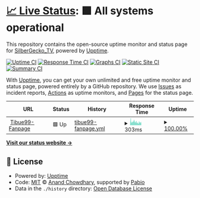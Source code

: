 # [📈 Live Status](https://SilberGecko6917.github.io/uptime): <!--live status--> **🟩 All systems operational**

This repository contains the open-source uptime monitor and status page for [SilberGecko_TV](https://SilberGecko6917.github.io/uptime), powered by [Upptime](https://github.com/upptime/upptime).

[![Uptime CI](https://github.com/SilberGecko6917/uptime/workflows/Uptime%20CI/badge.svg)](https://github.com/SilberGecko6917/uptime/actions?query=workflow%3A%22Uptime+CI%22)
[![Response Time CI](https://github.com/SilberGecko6917/uptime/workflows/Response%20Time%20CI/badge.svg)](https://github.com/SilberGecko6917/uptime/actions?query=workflow%3A%22Response+Time+CI%22)
[![Graphs CI](https://github.com/SilberGecko6917/uptime/workflows/Graphs%20CI/badge.svg)](https://github.com/SilberGecko6917/uptime/actions?query=workflow%3A%22Graphs+CI%22)
[![Static Site CI](https://github.com/SilberGecko6917/uptime/workflows/Static%20Site%20CI/badge.svg)](https://github.com/SilberGecko6917/uptime/actions?query=workflow%3A%22Static+Site+CI%22)
[![Summary CI](https://github.com/SilberGecko6917/uptime/workflows/Summary%20CI/badge.svg)](https://github.com/SilberGecko6917/uptime/actions?query=workflow%3A%22Summary+CI%22)

With [Upptime](https://upptime.js.org), you can get your own unlimited and free uptime monitor and status page, powered entirely by a GitHub repository. We use [Issues](https://github.com/SilberGecko6917/uptime/issues) as incident reports, [Actions](https://github.com/SilberGecko6917/uptime/actions) as uptime monitors, and [Pages](https://SilberGecko6917.github.io/uptime) for the status page.

<!--start: status pages-->
<!-- This summary is generated by Upptime (https://github.com/upptime/upptime) -->
<!-- Do not edit this manually, your changes will be overwritten -->
<!-- prettier-ignore -->
| URL | Status | History | Response Time | Uptime |
| --- | ------ | ------- | ------------- | ------ |
| <img alt="" src="https://icons.duckduckgo.com/ip3/www.tibue99.tech.ico" height="13"> [Tibue99-Fanpage](https://www.tibue99.tech) | 🟩 Up | [tibue99-fanpage.yml](https://github.com/SilberGecko6917/uptime/commits/HEAD/history/tibue99-fanpage.yml) | <details><summary><img alt="Response time graph" src="./graphs/tibue99-fanpage/response-time-week.png" height="20"> 303ms</summary><br><a href="https://uptime.geckotv.me/history/tibue99-fanpage"><img alt="Response time 303" src="https://img.shields.io/endpoint?url=https%3A%2F%2Fraw.githubusercontent.com%2FSilberGecko6917%2Fuptime%2FHEAD%2Fapi%2Ftibue99-fanpage%2Fresponse-time.json"></a><br><a href="https://uptime.geckotv.me/history/tibue99-fanpage"><img alt="24-hour response time 331" src="https://img.shields.io/endpoint?url=https%3A%2F%2Fraw.githubusercontent.com%2FSilberGecko6917%2Fuptime%2FHEAD%2Fapi%2Ftibue99-fanpage%2Fresponse-time-day.json"></a><br><a href="https://uptime.geckotv.me/history/tibue99-fanpage"><img alt="7-day response time 303" src="https://img.shields.io/endpoint?url=https%3A%2F%2Fraw.githubusercontent.com%2FSilberGecko6917%2Fuptime%2FHEAD%2Fapi%2Ftibue99-fanpage%2Fresponse-time-week.json"></a><br><a href="https://uptime.geckotv.me/history/tibue99-fanpage"><img alt="30-day response time 303" src="https://img.shields.io/endpoint?url=https%3A%2F%2Fraw.githubusercontent.com%2FSilberGecko6917%2Fuptime%2FHEAD%2Fapi%2Ftibue99-fanpage%2Fresponse-time-month.json"></a><br><a href="https://uptime.geckotv.me/history/tibue99-fanpage"><img alt="1-year response time 303" src="https://img.shields.io/endpoint?url=https%3A%2F%2Fraw.githubusercontent.com%2FSilberGecko6917%2Fuptime%2FHEAD%2Fapi%2Ftibue99-fanpage%2Fresponse-time-year.json"></a></details> | <details><summary><a href="https://uptime.geckotv.me/history/tibue99-fanpage">100.00%</a></summary><a href="https://uptime.geckotv.me/history/tibue99-fanpage"><img alt="All-time uptime 100.00%" src="https://img.shields.io/endpoint?url=https%3A%2F%2Fraw.githubusercontent.com%2FSilberGecko6917%2Fuptime%2FHEAD%2Fapi%2Ftibue99-fanpage%2Fuptime.json"></a><br><a href="https://uptime.geckotv.me/history/tibue99-fanpage"><img alt="24-hour uptime 100.00%" src="https://img.shields.io/endpoint?url=https%3A%2F%2Fraw.githubusercontent.com%2FSilberGecko6917%2Fuptime%2FHEAD%2Fapi%2Ftibue99-fanpage%2Fuptime-day.json"></a><br><a href="https://uptime.geckotv.me/history/tibue99-fanpage"><img alt="7-day uptime 100.00%" src="https://img.shields.io/endpoint?url=https%3A%2F%2Fraw.githubusercontent.com%2FSilberGecko6917%2Fuptime%2FHEAD%2Fapi%2Ftibue99-fanpage%2Fuptime-week.json"></a><br><a href="https://uptime.geckotv.me/history/tibue99-fanpage"><img alt="30-day uptime 100.00%" src="https://img.shields.io/endpoint?url=https%3A%2F%2Fraw.githubusercontent.com%2FSilberGecko6917%2Fuptime%2FHEAD%2Fapi%2Ftibue99-fanpage%2Fuptime-month.json"></a><br><a href="https://uptime.geckotv.me/history/tibue99-fanpage"><img alt="1-year uptime 100.00%" src="https://img.shields.io/endpoint?url=https%3A%2F%2Fraw.githubusercontent.com%2FSilberGecko6917%2Fuptime%2FHEAD%2Fapi%2Ftibue99-fanpage%2Fuptime-year.json"></a></details>

<!--end: status pages-->

[**Visit our status website →**](https://SilberGecko6917.github.io/uptime)

## 📄 License

- Powered by: [Upptime](https://github.com/upptime/upptime)
- Code: [MIT](./LICENSE) © [Anand Chowdhary](https://anandchowdhary.com), supported by [Pabio](https://pabio.com)
- Data in the `./history` directory: [Open Database License](https://opendatacommons.org/licenses/odbl/1-0/)
